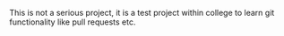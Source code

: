 This is not a serious project, it is a test project within college to learn git functionality like pull requests etc.
